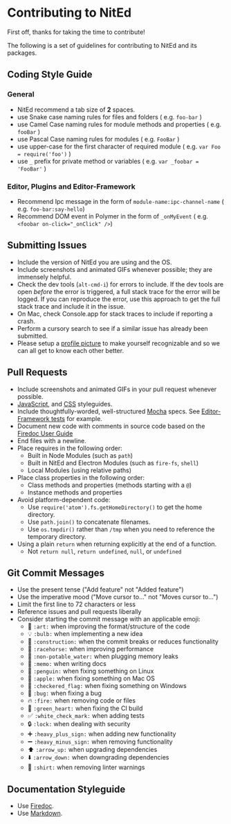 # Contributing to NitEd

First off, thanks for taking the time to contribute!

The following is a set of guidelines for contributing to NitEd and its packages.

## Coding Style Guide

### General

- NitEd recommend a tab size of **2** spaces.
- use Snake case naming rules for files and folders ( e.g. `foo-bar` )
- use Camel Case naming rules for module methods and properties ( e.g. `fooBar` )
- use Pascal Case naming rules for modules ( e.g. `FooBar` )
- use upper-case for the first character of required module ( e.g. `var Foo = require('foo')` )
- use `_` prefix for private method or variables ( e.g. `var _foobar = 'FooBar'` )

### Editor, Plugins and Editor-Framework

- Recommend Ipc message in the form of `module-name:ipc-channel-name` ( e.g. `foo-bar:say-hello`)
- Recommend DOM event in Polymer in the form of `_onMyEvent` ( e.g. `<foobar on-click="_onClick" />`)

## Submitting Issues

* Include the version of NitEd you are using and the OS.
* Include screenshots and animated GIFs whenever possible; they are immensely
  helpful.
* Check the dev tools (`alt-cmd-i`) for errors to include. If the dev tools
  are open _before_ the error is triggered, a full stack trace for the error
  will be logged. If you can reproduce the error, use this approach to get the
  full stack trace and include it in the issue.
* On Mac, check Console.app for stack traces to include if reporting a crash.
* Perform a cursory search to see if a similar issue has already been submitted.
* Please setup a [profile picture](https://help.github.com/articles/how-do-i-set-up-my-profile-picture)
  to make yourself recognizable and so we can all get to know each other better.

## Pull Requests

* Include screenshots and animated GIFs in your pull request whenever possible.
* [JavaScript](https://github.com/styleguide/javascript), and [CSS](https://github.com/styleguide/css) styleguides.
* Include thoughtfully-worded, well-structured [Mocha](mochajs.org) specs. See [Editor-Framework tests](https://github.com/MadcapJake/NitEd/tree/master/test) for example.
* Document new code with comments in source code based on the [Firedoc User Guide](https://github.com/fireball-x/firedoc/blob/master/GUIDE.md)
* End files with a newline.
* Place requires in the following order:
    * Built in Node Modules (such as `path`)
    * Built in NitEd and Electron Modules (such as `fire-fs`, `shell`)
    * Local Modules (using relative paths)
* Place class properties in the following order:
    * Class methods and properties (methods starting with a `@`)
    * Instance methods and properties
* Avoid platform-dependent code:
    * Use `require('atom').fs.getHomeDirectory()` to get the home directory.
    * Use `path.join()` to concatenate filenames.
    * Use `os.tmpdir()` rather than `/tmp` when you need to reference the
      temporary directory.
* Using a plain `return` when returning explicitly at the end of a function.
    * Not `return null`, `return undefined`, `null`, or `undefined`

## Git Commit Messages

* Use the present tense ("Add feature" not "Added feature")
* Use the imperative mood ("Move cursor to..." not "Moves cursor to...")
* Limit the first line to 72 characters or less
* Reference issues and pull requests liberally
* Consider starting the commit message with an applicable emoji:
    * :art: `:art:` when improving the format/structure of the code
    * :bulb: `:bulb:` when implementing a new idea
    * :construction: `:construction:` when the commit breaks or reduces functionality
    * :racehorse: `:racehorse:` when improving performance
    * :non-potable_water: `:non-potable_water:` when plugging memory leaks
    * :memo: `:memo:` when writing docs
    * :penguin: `:penguin:` when fixing something on Linux
    * :apple: `:apple:` when fixing something on Mac OS
    * :checkered_flag: `:checkered_flag:` when fixing something on Windows
    * :bug: `:bug:` when fixing a bug
    * :fire: `:fire:` when removing code or files
    * :green_heart: `:green_heart:` when fixing the CI build
    * :white_check_mark: `:white_check_mark:` when adding tests
    * :lock: `:lock:` when dealing with security
    * :heavy_plus_sign: `:heavy_plus_sign:` when adding new functionality
    * :heavy_minus_sign: `:heavy_minus_sign:` when removing functionality
    * :arrow_up: `:arrow_up:` when upgrading dependencies
    * :arrow_down: `:arrow_down:` when downgrading dependencies
    * :shirt: `:shirt:` when removing linter warnings


## Documentation Styleguide

* Use [Firedoc](https://github.com/fireball-x/firedoc).
* Use [Markdown](https://daringfireball.net/projects/markdown).
